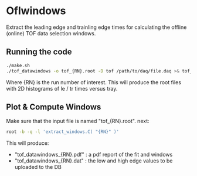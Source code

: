 Oflwindows
===

Extract the leading edge and trainling edge times for calculating the offline (online) TOF data selection windows.

## Running the code
```bash
./make.sh
./tof_datawindows -o tof_{RN}.root -D tof /path/to/daq/file.daq >& tof_{RN}.log
```
Where {RN} is the run number of interest.
This will produce the root files with 2D histograms of le / tr times versus tray.

## Plot & Compute Windows
Make sure that the input file is named "tof_{RN}.root".
next:

```bash
root -b -q -l 'extract_windows.C( "{RN}" )'
```

This will produce:
- "tof\_datawindows\_{RN}.pdf" : a pdf report of the fit and windows
- "tof\_datawindows\_{RN}.dat" : the low and high edge values to be uploaded to the DB